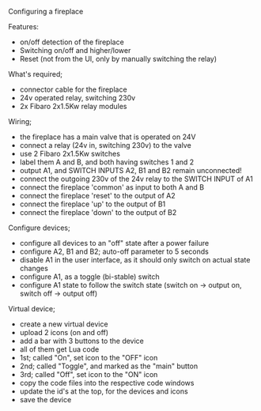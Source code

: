 Configuring a fireplace

Features:
 - on/off detection of the fireplace
 - Switching on/off and higher/lower
 - Reset (not from the UI, only by manually switching the relay)

What's required;
 - connector cable for the fireplace
 - 24v operated relay, switching 230v
 - 2x Fibaro 2x1.5Kw relay modules
 
Wiring;
 - the fireplace has a main valve that is operated on 24V
 - connect a relay (24v in, switching 230v) to the valve
 - use 2 Fibaro 2x1.5Kw switches
 - label them A and B, and both having switches 1 and 2
 - output A1, and SWITCH INPUTS A2, B1 and B2 remain unconnected!
 - connect the outgoing 230v of the 24v relay to the SWITCH INPUT of A1
 - connect the fireplace 'common' as input to both A and B
 - connect the fireplace 'reset' to the output of A2
 - connect the fireplace 'up' to the output of B1
 - connect the fireplace 'down' to the output of B2

Configure devices;
 - configure all devices to an "off" state after a power failure
 - configure A2, B1 and B2; auto-off parameter to 5 seconds
 - disable A1 in the user interface, as it should only switch on actual state changes
 - configure A1, as a toggle (bi-stable) switch
 - configure A1 state to follow the switch state (switch on -> output on, switch off -> output off)

Virtual device;
 - create a new virtual device
 - upload 2 icons (on and off)
 - add a bar with 3 buttons to the device
 - all of them get Lua code
 - 1st; called "On", set icon to the "OFF" icon
 - 2nd; called "Toggle", and marked as the "main" button
 - 3rd; called "Off", set icon to the "ON" icon
 - copy the code files into the respective code windows
 - update the id's at the top, for the devices and icons
 - save the device

